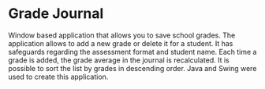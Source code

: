 # Grade Journal
Window based application that allows you to save school grades. The application allows to add a new grade or delete it for a student. It has safeguards regarding the assessment format and student name. Each time a grade is added, the grade average in the journal is recalculated. It is possible to sort the list by grades in descending order. Java and Swing were used to create this application.

